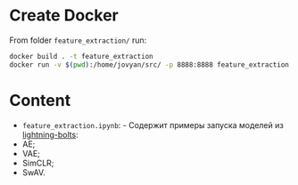 # Create Docker

From folder `feature_extraction/` run:
```bash
docker build . -t feature_extraction
docker run -v $(pwd):/home/jovyan/src/ -p 8888:8888 feature_extraction
```


# Content
- `feature_extraction.ipynb`:  - Содержит примеры запуска моделей из [lightning-bolts](https://lightning-bolts.readthedocs.io/en/latest/):
- AE;
- VAE;
- SimCLR;
- SwAV.


